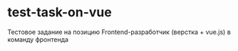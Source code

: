 # test-task-on-vue
Тестовое задание на позицию Frontend-разработчик (верстка + vue.js) в команду фронтенда
